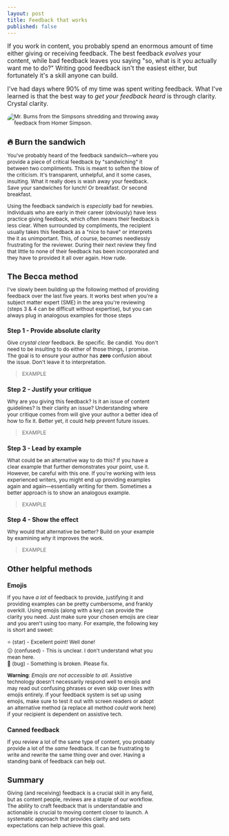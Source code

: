 ```yaml
---
layout: post
title: Feedback that works
published: false
---
```


If you work in content, you probably spend an enormous amount of time either giving or receiving feedback. The best feedback _evolves_ your content, while bad feedback leaves you saying "so, what is it you actually want me to do?" Writing good feedback isn't the easiest either, but fortunately it's a skill anyone can build.

I've had days where 90% of my time was spent writing feedback. What I've learned is that the best way to _get your feedback heard_ is through clarity. Crystal clarity.

<style type="text/css">
* {margin: 0; padding: 0;}
#container {height: 70%; width:70%; font-size: 0;}
#left, #middle, #right {display: inline-block; *display: inline; zoom: 1; vertical-align: top; font-size: 12px;}
#left {width: 25%; margin-right: 10px; border-radius: 15px;}
#right {width: 70%; font-family:"helvetica"; margin-top: 5px; font-size: 18px;}
img {border-radius: 15px;}
</style>
</head>
<body>
<div id="container">
    <div id="middle">
      <img src="https://media.giphy.com/media/ZF8GoFOeBDwHFsVYqt/giphy.gif" alt="Mr. Burns from the Simpsons shredding and throwing away feedback from Homer Simpson.">


## :fire: Burn the sandwich

You've probably heard of the feedback sandwich&mdash;where you provide a piece of critical feedback by "sandwiching" it between two compliments. This is meant to soften the blow of the criticism. It's transparent, unhelpful, and it some cases, insulting. What it really does is wash away your feedback. Save your sandwiches for lunch! Or breakfast. Or second breakfast.

Using the feedback sandwich is _especially_ bad for newbies. Individuals who are early in their career (obviously) have less practice giving feedback, which often means their feedback is less clear. When surrounded by compliments, the recipient usually takes this feedback as a "nice to have" or interprets the it as unimportant. This, of course, becomes needlessly frustrating for the reviewer. During their next review they find that little to none of their feedback has been incorporated and they have to provided it all over again. How rude.

## The Becca method

I've slowly been building up the following method of providing feedback over the last five years. It works best when you're a subject matter expert (SME) in the area you're reviewing (steps 3 & 4 can be difficult without expertise), but you can always plug in analogous examples for those steps

### Step 1 - Provide  absolute clarity

Give _crystal clear_ feedback. Be specific. Be candid. You don't need to be insulting to do either of those things, I promise. The goal is to ensure your author has **zero** confusion about the issue. Don't leave it to interpretation.
    
> EXAMPLE

### Step 2 - Justify your critique

Why are you giving this feedback? Is it an issue of content guidelines? Is their clarity an issue? Understanding where your critique comes from will give your author a better idea of how to fix it. Better yet, it could help prevent future issues.
    
> EXAMPLE

### Step 3 - Lead by example

What could be an alternative way to do this? If you have a clear example that further demonstrates your point, use it. However, be careful with this one. If you're working with less experienced writers, you might end up providing examples again and again&mdash;essentially writing for them. Sometimes a better approach is to show an analogous example.
    
> EXAMPLE

### Step 4 - Show the effect

Why would that alternative be better? Build on your example by examining _why_ it improves the work.
    
> EXAMPLE

## Other helpful methods

### Emojis

If you have _a lot_ of feedback to provide, justifying it and providing examples can be pretty cumbersome, and frankly overkill. Using emojis (along with a key) can provide the clarity you need. Just make sure your chosen emojis are clear and you aren't using too many. For example, the following key is short and sweet:
    
 :star: (star) - Excellent point! Well done!\
 :confused: (confused) - This is unclear. I don't understand what you mean here.\
 :bug: (bug) - Something is broken. Please fix.
    
**Warning**: _Emojis are not accessible to all_. Assistive technology doesn't necessarily respond well to emojis and may read out confusing phrases or even skip over lines with emojis entirely. If your feedback system is set up using emojis, make sure to test it out with screen readers or adopt an alternative method (a replace all method _could_ work here) if your recipient is dependent on assistive tech.

### Canned feedback

If you review a lot of the same type of content, you probably provide a lot of the _same_ feedback. It can be frustrating to write and rewrite the same thing over and over. Having a standing bank of feedback can help out.

## Summary

Giving (and receiving) feedback is a crucial skill in any field, but as content people, reviews are a staple of our workflow. The ability to craft feedback that is understandable and actionable is crucial to moving content closer to launch. A systematic approach that provides clarity and sets expectations can help achieve this goal.
